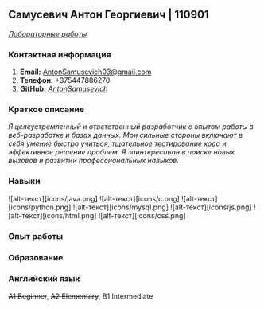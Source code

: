 ## Самусевич Антон Георгиевич | 110901
*[Лабораторные работы](https://antonsamusevich.github.io/PIIS-EVT-labs.github.io/)*

### Контактная информация
1. **Email:** AntonSamusevich03@gmail.com
2. **Телефон:** +375447886270
3. **GitHub:** *[AntonSamusevich](https://github.com/AntonSamusevich)*

### Краткое описание
*Я целеустремленный и ответственный разработчик с опытом работы в веб-разработке и базах данных. Мои сильные стороны включают в себя умение быстро учиться, тщательное тестирование кода и эффективное решение проблем. Я заинтересован в поиске новых вызовов и развитии профессиональных навыков.*

### Навыки
![alt-текст][icons/java.png] ![alt-текст][icons/c.png] ![alt-текст][icons/python.png] ![alt-текст][icons/mysql.png] ![alt-текст][icons/js.png] ![alt-текст][icons/html.png] ![alt-текст][icons/css.png] 

### Опыт работы

### Образование

### Английский язык
~~A1 Beginner~~, ~~A2 Elementary~~, B1 Intermediate
